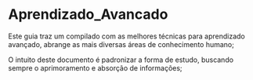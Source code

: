 # Aprendizado_Avancado

Este guia traz um compilado com as melhores técnicas para aprendizado avançado, abrange as mais diversas áreas de conhecimento humano;

O intuito deste documento é padronizar a forma de estudo, buscando sempre o aprimoramento e absorção de informações;



